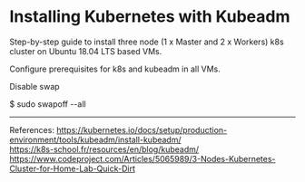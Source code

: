 # Installing Kubernetes with Kubeadm
Step-by-step guide to install three node (1 x Master and 2 x Workers) k8s cluster on Ubuntu 18.04 LTS based VMs.

Configure prerequisites for k8s and kubeadm in all VMs.

Disable swap

  $ sudo swapoff --all
  

---
References:
https://kubernetes.io/docs/setup/production-environment/tools/kubeadm/install-kubeadm/  
https://k8s-school.fr/resources/en/blog/kubeadm/  
https://www.codeproject.com/Articles/5065989/3-Nodes-Kubernetes-Cluster-for-Home-Lab-Quick-Dirt  
